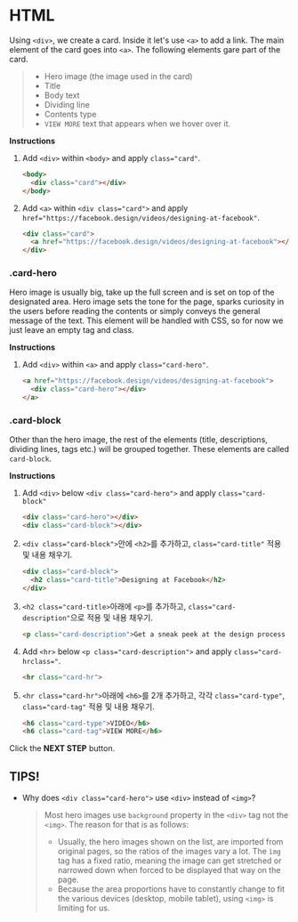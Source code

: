 # HTML
Using `<div>`, we create a card. Inside it let's use `<a>` to add a link. The main element of the card goes into `<a>`. The following elements gare part of the card. 
> - Hero image (the image used in the card)
> - Title
> - Body text
> - Dividing line
> - Contents type
> - `VIEW MORE` text that appears when we hover over it. 

**Instructions**
1. Add `<div>` within `<body>` and apply `class="card"`.
    ```html
    <body>
      <div class="card"></div>
    </body>
    ```
1. Add `<a>` within `<div class="card">` and apply `href="https://facebook.design/videos/designing-at-facebook"`.
    ```html
    <div class="card">
      <a href="https://facebook.design/videos/designing-at-facebook"></a>
    </div>
    ```



### .card-hero 
Hero image is usually big, take up the full screen and is set on top of the designated area. Hero image sets the tone for the page, sparks curiosity in the users before reading the contents or simply conveys the general message of the text. This element will be handled with CSS, so for now we just leave an empty tag and class. 

**Instructions**
1. Add `<div>` within `<a>` and apply `class="card-hero"`.
    ```html
    <a href="https://facebook.design/videos/designing-at-facebook">
      <div class="card-hero"></div>
    </a>
    ```



### .card-block
Other than the hero image, the rest of the elements (title, descriptions, dividing lines, tags etc.) will be grouped together. These elements are called `card-block`. 

**Instructions**
1. Add `<div>` below `<div class="card-hero">` and apply `class="card-block"`
    ```html
    <div class="card-hero"></div>
    <div class="card-block"></div> 
    ```

1. `<div class="card-block">`안에 `<h2>`를 추가하고, `class="card-title"` 적용 및 내용 채우기.

    ```html
    <div class="card-block">
      <h2 class="card-title">Designing at Facebook</h2> 
    </div>  
    ```

1. `<h2 class="card-title>`아래에 `<p>`를 추가하고, `class="card-description"`으로 적용 및 내용 채우기. 
    ```html
    <p class="card-description">Get a sneak peek at the design process at Facebook from product designers Cat Audi and George Kedenburg III.</p>       
    ```

1. Add `<hr>` below `<p class="card-description">` and apply `class="card-hrclass="`.
    ```html
    <hr class="card-hr">       
    ```

1. `<hr class="card-hr">`아래에 `<h6>`를 2개 추가하고, 각각 `class="card-type"`, `class="card-tag"` 적용 및 내용 채우기. 
    ```html
    <h6 class="card-type">VIDEO</h6>
    <h6 class="card-tag">VIEW MORE</h6>
    ```


Click the **NEXT STEP** button.



## TIPS!

- Why does `<div class="card-hero">` use `<div>` instead of `<img>`?

  > Most hero images use `background` property in the `<div>` tag not the `<img>`. The reason for that is as follows: 
  >
  > - Usually, the hero images shown on the list, are imported from original pages, so the ratios of the images vary a lot. The `ìmg` tag has a fixed ratio, meaning the image can get stretched or narrowed down when forced to be displayed that way on the page. 
  > - Because the area proportions have to constantly change to fit the various devices (desktop, mobile tablet), using `<img>` is limiting for us. 

